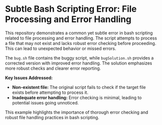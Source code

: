 # Subtle Bash Scripting Error: File Processing and Error Handling

This repository demonstrates a common yet subtle error in bash scripting related to file processing and error handling.  The script attempts to process a file that may not exist and lacks robust error checking before proceeding. This can lead to unexpected behavior or missed errors.

The `bug.sh` file contains the buggy script, while `bugSolution.sh` provides a corrected version with improved error handling.  The solution emphasizes more robust checks and clearer error reporting.

**Key Issues Addressed:**

*   **Non-existent file:** The original script fails to check if the target file exists before attempting to process it.
*   **Inadequate error handling:** Error checking is minimal, leading to potential issues going unnoticed.

This example highlights the importance of thorough error checking and robust file handling practices in bash scripting.